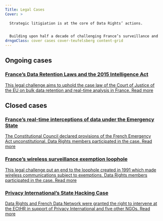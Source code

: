 ```yaml
---
Title: Legal Cases
Cover: >
  
  Strategic litigiation is at the core of Data Rights’ actions.


  Building upon half a decade of challenging France’s surveillance and data retention laws, Data Rights will use legal actions to advance data rights and promote cybersecurity.
drngoClass: cover cases cover-teufelsberg content-grid
---
```



## Ongoing cases

<a href="dataretention" id="dataretention" class="case unit">
<h3>France’s Data Retention Laws and the 2015 Intelligence Act</h3>
<p>
    This legal challenge aims to uphold the case law of the Court of Justice of the EU on bulk data retention and real-time analysis in France.
    <span class="read-more">Read more</span>
</p>
</a>


## Closed cases

<a href="emergency-interceptions" id="emergency-interceptions" class="case unit">
<h3>France’s real-time interceptions of data under the Emergency State</h3>
<p>
    The Constitutional Council declared provisions of the French Emergency Act unconstitutional. Data Rights members participated in the case.
    <span class="read-more">Read more</span>
</p>
</a>

<a href="wireless-exception" id="wireless-exception" class="case unit">
<h3>France’s wireless surveillance exemption loophole</h3>
<p>
    This legal challenge put an end to the loophole created in 1991 which made wireless communications subject to exemptions. Data Rights members participated in the case.
    <span class="read-more">Read more</span>
</p>
</a>

<a href="privacy-international-state-hacking" id="privacy-international-state-hacking" class="case unit">
<h3>Privacy International’s State Hacking Case</h3>
<p>
    Data Rights and French Data Network were granted the right to intervene at the ECtHR in support of Privacy International and five other NGOs.
    <span class="read-more">Read more</span>
</p>
</a>

